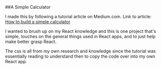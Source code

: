 ##A Simple Calculator

I made this by following a tutorial article on Medium.com. 
Link to article: [How to build a simple calculator](https://medium.com/@nitinpatel_20236/how-to-build-a-simple-calculator-application-with-react-js-bc10a4568bbd)

I wanted to brush up on my React knowledge and this is one project that's simple, touches on the general things used in React apps, and to just help make better grasp React. 

The css is all from my own research and knowledge since the tutorial was essentially reading to understand then to copy the code over into my own React app. 